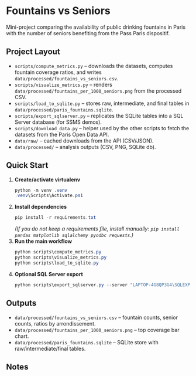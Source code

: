 # Fountains vs Seniors

Mini-project comparing the availability of public drinking fountains in Paris with the number of seniors benefiting from the Pass Paris dispositif.

## Project Layout

- `scripts/compute_metrics.py` – downloads the datasets, computes fountain coverage ratios, and writes `data/processed/fountains_vs_seniors.csv`.
- `scripts/visualize_metrics.py` – renders `data/processed/fountains_per_1000_seniors.png` from the processed CSV.
- `scripts/load_to_sqlite.py` – stores raw, intermediate, and final tables in `data/processed/paris_fountains.sqlite`.
- `scripts/export_sqlserver.py` – replicates the SQLite tables into a SQL Server database (for SSMS demos).
- `scripts/download_data.py` – helper used by the other scripts to fetch the datasets from the Paris Open Data API.
- `data/raw/` – cached downloads from the API (CSV/JSON).
- `data/processed/` – analysis outputs (CSV, PNG, SQLite db).

## Quick Start

1. **Create/activate virtualenv**
   ```powershell
   python -m venv .venv
   .venv\Scripts\Activate.ps1
   ```
2. **Install dependencies**
   ```powershell
   pip install -r requirements.txt
   ```
   *(If you do not keep a requirements file, install manually: `pip install pandas matplotlib sqlalchemy pyodbc requests`.)*
3. **Run the main workflow**
   ```powershell
   python scripts\compute_metrics.py
   python scripts\visualize_metrics.py
   python scripts\load_to_sqlite.py
   ```
4. **Optional SQL Server export**
   ```powershell
   python scripts\export_sqlserver.py --server "LAPTOP-4G8QP3G4\SQLEXPRESS" --database "ParcFountains" --trusted --trust-server-certificate
   ```

## Outputs

- `data/processed/fountains_vs_seniors.csv` – fountain counts, senior counts, ratios by arrondissement.
- `data/processed/fountains_per_1000_seniors.png` – top coverage bar chart.
- `data/processed/paris_fountains.sqlite` – SQLite store with raw/intermediate/final tables.

## Notes


